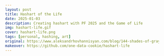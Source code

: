 ```yaml
---
layout: post
title: Hashart of the Life
date: 2025-01-03
description: Creating hashart with PF 2025 and the Game of Life
img: hashart-life.gif
cover: hashart-life.png
tags: [personal, hashing, art]
original: https://www.aleksandrhovhannisyan.com/blog/144-shades-of-gray/
makeover: https://github.com/one-data-cookie/hashart-life
---
```

